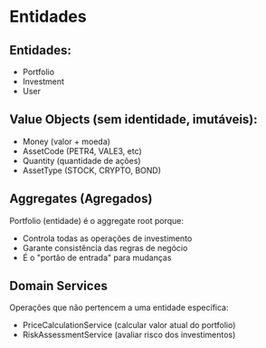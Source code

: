 # Entidades

## Entidades:

- Portfolio
- Investment
- User

## Value Objects (sem identidade, imutáveis):

- Money (valor + moeda)
- AssetCode (PETR4, VALE3, etc)
- Quantity (quantidade de ações)
- AssetType (STOCK, CRYPTO, BOND)

## Aggregates (Agregados)
Portfolio (entidade) é o aggregate root porque:

- Controla todas as operações de investimento
- Garante consistência das regras de negócio
- É o "portão de entrada" para mudanças

## Domain Services
Operações que não pertencem a uma entidade específica:

- PriceCalculationService (calcular valor atual do portfolio)
- RiskAssessmentService (avaliar risco dos investimentos)